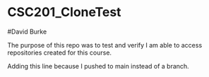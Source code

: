 # CSC201_CloneTest

#David Burke

The purpose of this repo was to test and verify I am able to access repositories created for this course.

Adding this line because I pushed to main instead of a branch.
